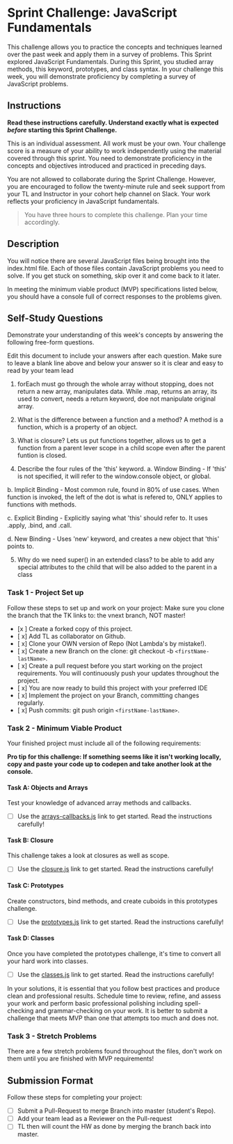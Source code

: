 # Sprint Challenge: JavaScript Fundamentals

This challenge allows you to practice the concepts and techniques learned over the past week and apply them in a survey of problems. This Sprint explored JavaScript Fundamentals. During this Sprint, you studied array methods, this keyword, prototypes, and class syntax. In your challenge this week, you will demonstrate proficiency by completing a survey of JavaScript problems.

## Instructions

**Read these instructions carefully. Understand exactly what is expected _before_ starting this Sprint Challenge.**

This is an individual assessment. All work must be your own. Your challenge score is a measure of your ability to work independently using the material covered through this sprint. You need to demonstrate proficiency in the concepts and objectives introduced and practiced in preceding days.

You are not allowed to collaborate during the Sprint Challenge. However, you are encouraged to follow the twenty-minute rule and seek support from your TL and Instructor in your cohort help channel on Slack. Your work reflects your proficiency in JavaScript fundamentals.

> You have three hours to complete this challenge. Plan your time accordingly.

## Description

You will notice there are several JavaScript files being brought into the index.html file.  Each of those files contain JavaScript problems you need to solve.  If you get stuck on something, skip over it and come back to it later.

In meeting the minimum viable product (MVP) specifications listed below, you should have a console full of correct responses to the problems given.

## Self-Study Questions

Demonstrate your understanding of this week's concepts by answering the following free-form questions.

Edit this document to include your answers after each question. Make sure to leave a blank line above and below your answer so it is clear and easy to read by your team lead

 1.  forEach must go through the whole array without stopping, does not return a new array, manipulates data. 
 While .map, returns an array, its used to convert, needs a return keyword, doe not manipulate original array.

2. What is the difference between a function and a method?
A method is a function, which is a property of an object. 

3. What is closure?
Lets us put functions together, allows us to get a function from a parent lever scope in a child scope even after the parent funtion is closed. 

4. Describe the four rules of the 'this' keyword.
  a. Window Binding - If 'this' is not specified, it will refer to the window.console object, or global. 

  b. Implicit Binding - Most common rule, found in 80% of use cases. When function is invoked, the left of the dot is what is refered to, ONLY applies to functions with methods.

  c. Explicit Binding - Explicitly saying what 'this' should refer to. It uses .apply, .bind, and .call. 

  d. New Binding - Uses 'new' keyword, and creates a new object that 'this' points to. 


5. Why do we need super() in an extended class?
    to be able to add any special attributes to the child that will be also added to the parent in a class

### Task 1 - Project Set up

Follow these steps to set up and work on your project:
Make sure you clone the branch that the TK links to: the vnext branch, NOT master!

- [x ] Create a forked copy of this project.
- [ x] Add TL as collaborator on Github.
- [ x] Clone your OWN version of Repo (Not Lambda's by mistake!).
- [ x] Create a new Branch on the clone: git checkout -b `<firstName-lastName>`.
- [ x] Create a pull request before you start working on the project requirements.  You will continuously push your updates throughout the project.
- [ x] You are now ready to build this project with your preferred IDE
- [ x] Implement the project on your Branch, committing changes regularly.
- [ x] Push commits: git push origin `<firstName-lastName>`.



### Task 2 - Minimum Viable Product

Your finished project must include all of the following requirements:

**Pro tip for this challenge: If something seems like it isn't working locally, copy and paste your code up to codepen and take another look at the console.**

#### Task A: Objects and Arrays

Test your knowledge of advanced array methods and callbacks.
* [ ] Use the [arrays-callbacks.js](challenges/arrays-callbacks.js) link to get started.  Read the instructions carefully!

#### Task B: Closure

This challenge takes a look at closures as well as scope. 
* [ ] Use the [closure.js](challenges/closure.js) link to get started. Read the instructions carefully!

#### Task C: Prototypes

Create constructors, bind methods, and create cuboids in this prototypes challenge.
* [ ] Use the [prototypes.js](challenges/prototypes.js) link to get started. Read the instructions carefully!

#### Task D: Classes

Once you have completed the prototypes challenge, it's time to convert all your hard work into classes.
* [ ] Use the [classes.js](challenges/classes.js) link to get started. Read the instructions carefully!

In your solutions, it is essential that you follow best practices and produce clean and professional results. Schedule time to review, refine, and assess your work and perform basic professional polishing including spell-checking and grammar-checking on your work. It is better to submit a challenge that meets MVP than one that attempts too much and does not.

### Task 3 - Stretch Problems

There are a few stretch problems found throughout the files, don't work on them until you are finished with MVP requirements!

## Submission Format

Follow these steps for completing your project:

- [ ] Submit a Pull-Request to merge <firstName-lastName> Branch into master (student's  Repo).
- [ ] Add your team lead as a Reviewer on the Pull-request
- [ ] TL then will count the HW as done by  merging the branch back into master.
